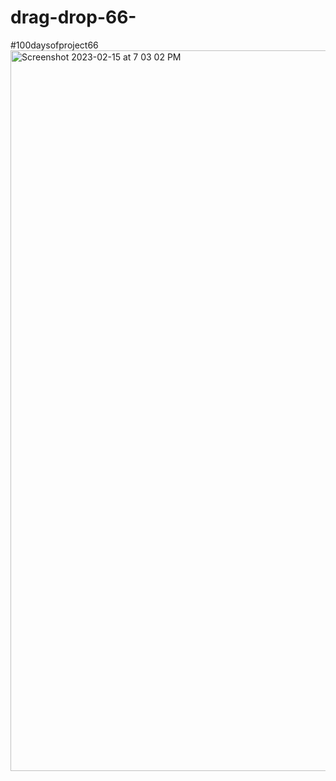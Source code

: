 # drag-drop-66-
#100daysofproject66
<img width="1153" alt="Screenshot 2023-02-15 at 7 03 02 PM" src="https://user-images.githubusercontent.com/91402082/219257533-500c5910-9443-44b8-8be8-9a667997b4d3.png">
